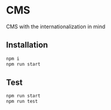 # CMS
CMS with the internationalization in mind

## Installation

```bash
npm i
npm run start
```

## Test

```bash
npm run start
npm run test
```
